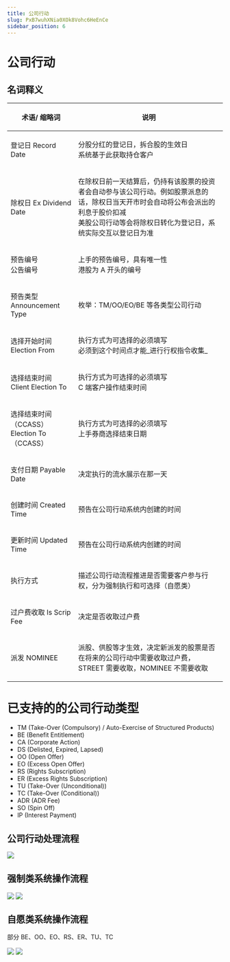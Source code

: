 ```yaml
---
title: 公司行动
slug: PxB7wuhXNia0XOk8Vohc6HeEnCe
sidebar_position: 6
---
```



# 公司行动

## 名词释义

<table header_column="1" header_row="1">
<colgroup>
<col width="203"/>
<col width="719"/>
</colgroup>
<thead>
<tr><th><p><strong>术语/ 缩略词</strong></p></th><th><p><strong>说明</strong></p></th></tr>
</thead>
<tbody>
<tr><td><p>登记日 Record Date</p></td><td><p>分股分红的登记日，拆合股的生效日<br/>系统基于此获取持仓客户</p></td></tr>
<tr><td><p>除权日 Ex Dividend Date</p></td><td><p>在除权日前一天结算后，仍持有该股票的投资者会自动参与该公司行动。例如股票派息的话，除权日当天开市时会自动将公布会派出的利息于股价扣减<br/>美股公司行动等会将除权日转化为登记日，系统实际交互以登记日为准</p></td></tr>
<tr><td><p>预告编号<br/>公告编号</p></td><td><p>上手的预告编号，具有唯一性<br/>港股为 A 开头的编号</p></td></tr>
<tr><td><p>预告类型 Announcement Type</p></td><td><p>枚举：TM/OO/EO/BE 等各类型公司行动</p></td></tr>
<tr><td><p>选择开始时间 Election From</p></td><td><p>执行方式为可选择的必须填写<br/>必须到这个时间点才能_进行行权指令收集_</p></td></tr>
<tr><td><p>选择结束时间 Client Election To</p></td><td><p>执行方式为可选择的必须填写<br/>C 端客户操作结束时间</p></td></tr>
<tr><td><p>选择结束时间（CCASS）Election To（CCASS）</p></td><td><p>执行方式为可选择的必须填写<br/>上手券商选择结束日期</p></td></tr>
<tr><td><p>支付日期 Payable Date</p></td><td><p>决定执行的流水展示在那一天</p></td></tr>
<tr><td><p>创建时间 Created Time</p></td><td><p>预告在公司行动系统内创建的时间</p></td></tr>
<tr><td><p>更新时间 Updated Time</p></td><td><p>预告在公司行动系统内创建的时间</p></td></tr>
<tr><td><p>执行方式</p></td><td><p>描述公司行动流程推进是否需要客户参与行权，分为强制执行和可选择（自愿类）</p></td></tr>
<tr><td><p>过户费收取 Is Scrip Fee</p></td><td><p>决定是否收取过户费</p></td></tr>
<tr><td><p>派发 NOMINEE</p></td><td><p>派股、供股等才生效，决定新派发的股票是否在将来的公司行动中需要收取过户费，STREET 需要收取，NOMINEE 不需要收取</p></td></tr>
</tbody>
</table>

# **已支持的的公司行动类型**

- TM (Take-Over (Compulsory) / Auto-Exercise of Structured Products)
- BE (Benefit Entitlement)
- CA (Corporate Action)
- DS (Delisted, Expired, Lapsed)
- OO (Open Offer)
- EO (Excess Open Offer)
- RS (Rights Subscription)
- ER (Excess Rights Subscription)
- TU (Take-Over (Unconditional))
- TC (Take-Over (Conditional))
- ADR (ADR Fee)
- SO (Spin Off)
- IP (Interest Payment)
    
## **公司行动处理流程**

<img src="/assets/Ibsxbbh4AobkkLxH8GZcQErwnzd.png" src-width="3878" src-height="2806" align="center"/>

## 强制类**系统操作流程**

<img src="/assets/QQRKbnZGGo0fhwxCdsXcL4etn5e.png" src-width="3024" src-height="1620" align="center"/>

<img src="/assets/RSEQbp0w6oOQRwxuG0rcQMstnVg.png" src-width="3594" src-height="1442" align="center"/>

## **自愿类系统操作流程**

部分 BE、OO、EO、RS、ER、TU、TC

<img src="/assets/DbAlbxrhnoWMcaxo0uXcJemcnDe.png" src-width="3018" src-height="1618" align="center"/>

<img src="/assets/ZUG0btr2ooW5TWxmLhLcL1oln5c.png" src-width="3454" src-height="1584" align="center"/>

